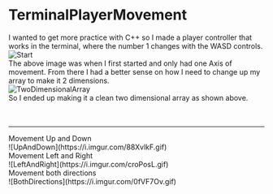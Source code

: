 # TerminalPlayerMovement
 I wanted to get more practice with C++ so I made a player controller that works in the terminal, where the number 1 changes with the WASD controls. <br>
![Start](https://i.imgur.com/YUbGi6s.gif) <br>
The above image was when I first started and only had one Axis of movement. From there I had a better sense on how I need to change up my array to make it 2 dimensions. <br>
![TwoDimensionalArray](https://cdn.discordapp.com/attachments/841945708780191785/841951843852615680/unknown.png) <br>
So I ended up making it a clean two dimensional array as shown above. <br> <br> <br>
<hr>
Movement Up and Down <br>
![UpAndDown](https://i.imgur.com/88XvlkF.gif) <br>
Movement Left and Right <br>
![LeftAndRight](https://i.imgur.com/croPosL.gif) <br>
Movement both directions <br>
![BothDirections](https://i.imgur.com/0fVF7Ov.gif) <br>
